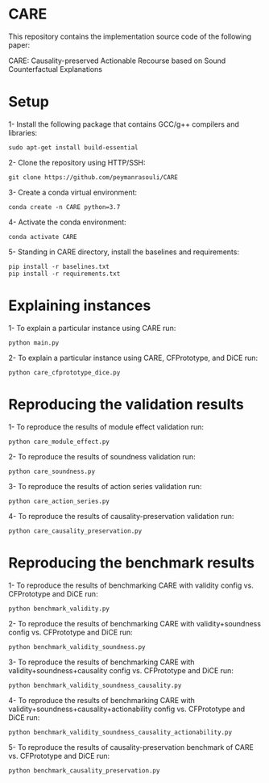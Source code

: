 # CARE

This repository contains the implementation source code of the following paper:

CARE: Causality-preserved Actionable Recourse based on Sound Counterfactual Explanations

# Setup
1- Install the following package that contains GCC/g++ compilers and libraries:
```
sudo apt-get install build-essential
```
2- Clone the repository using HTTP/SSH:
```
git clone https://github.com/peymanrasouli/CARE
```
3- Create a conda virtual environment:
```
conda create -n CARE python=3.7
```
4- Activate the conda environment: 
```
conda activate CARE
```
5- Standing in CARE directory, install the baselines and requirements:
```
pip install -r baselines.txt
pip install -r requirements.txt
```

# Explaining instances
1- To explain a particular instance using CARE run:
```
python main.py
```
2- To explain a particular instance using CARE, CFPrototype, and DiCE run:
```
python care_cfprototype_dice.py
```

# Reproducing the validation results
1- To reproduce the results of module effect validation run:
```
python care_module_effect.py
```
2- To reproduce the results of soundness validation run:
```
python care_soundness.py
```
3- To reproduce the results of action series validation run:
```
python care_action_series.py
```
4- To reproduce the results of causality-preservation validation run:
```
python care_causality_preservation.py
```

# Reproducing the benchmark results
1- To reproduce the results of benchmarking CARE with validity config vs. CFPrototype and DiCE run:
```
python benchmark_validity.py
```
2- To reproduce the results of benchmarking CARE with validity+soundness config vs. CFPrototype and DiCE run:
```
python benchmark_validity_soundness.py
```
3- To reproduce the results of benchmarking CARE with validity+soundness+causality config vs. CFPrototype and DiCE run:
```
python benchmark_validity_soundness_causality.py
```
4- To reproduce the results of benchmarking CARE with validity+soundness+causality+actionability config vs. CFPrototype and DiCE run:
```
python benchmark_validity_soundness_causality_actionability.py
```
5- To reproduce the results of causality-preservation benchmark of CARE vs. CFPrototype and DiCE run:
```
python benchmark_causality_preservation.py
```
